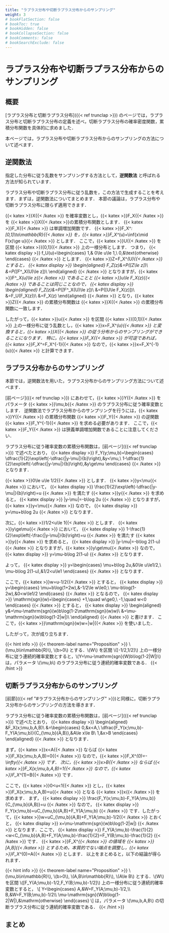 ```yaml
---
title: "ラプラス分布や切断ラプラス分布からのサンプリング"
weight: 3
# bookFlatSection: false
# bookToc: true
# bookHidden: false
# bookCollapseSection: false
# bookComments: false
# bookSearchExclude: false
---
```


# ラプラス分布や切断ラプラス分布からのサンプリング

## 概要

[ラプラス分布と切断ラプラス分布]({{< ref trunclap >}}) のページでは，ラプラス分布と切断ラプラス分布の定義を述べ，切断ラプラス分布の確率密度関数，累積分布関数を具体的に求めました．

本ページでは，ラプラス分布や切断ラプラス分布からのサンプリングの方法について述べます．

## 逆関数法

指定した分布に従う乱数をサンプリングする方法として，**逆関数法** と呼ばれる方法が知られています．

ラプラス分布や切断ラプラス分布に従う乱数を，この方法で生成することを考えます．まずは，逆関数法についてまとめます．
本節の議論は，ラプラス分布や切断ラプラス分布に限らず適用できます．

{{< katex >}}X{{< /katex >}} を確率変数とし，{{< katex >}}F_X{{< /katex >}} を {{< katex >}}X{{< /katex >}}の累積分布関数とします．
{{< katex >}}F_X{{< /katex >}} は単調増加関数です．
{{< katex >}}F_X^*:[0,1]\to\mathbb{R}{{< /katex >}} を，{{< katex >}}F_X^*(u)=\inf\{x\mid F(x)\ge u\}{{< /katex >}} とします．
ここで，{{< katex >}}U{{< /katex >}} を区間 {{< katex >}}[0,1]{{< /katex >}} 上の一様分布とします．
つまり，
{{< katex display >}}
  f_U(u)=\begin{cases}
    1,& 0\le u\le 1,\\
    0,&\text{otherwise}
  \end{cases}
{{< /katex >}}
とします．
{{< katex >}}Z=F_X^*(U){{< /katex >}} とすると，
{{< katex display >}}
\begin{aligned}
  F_Z(z)&=P([Z\le z])\\
  &=P([F^*_X(U)\le z])\\
\end{aligned}
{{< /katex >}}
となりますが，{{< katex >}}F^*_X(u)\le z{{< /katex >}} であることと {{< katex >}}u\le F_X(z){{< /katex >}} であることは同じことなので，
{{< katex display >}}
\begin{aligned}
  F_Z(z)&=P([F^*_X(U)\le z])\\
  &=P([U\le F_X(z)])\\
  &=F_U(F_X(z))\\
  &=F_X(z)
\end{aligned}
{{< /katex >}}
となり，{{< katex >}}Z{{< /katex >}} の累積分布関数は {{< katex >}}X{{< /katex >}} の累積分布関数に一致します．

したがって，{{< katex >}}u{{< /katex >}} を区間 {{< katex >}}[0,1]{{< /katex >}} 上の一様分布に従う乱数とし，{{< katex >}}x=F_X^*(u){{< /katex >}} と変換すると，{{< katex >}}X{{< /katex >}} の従う分布からのサンプリングができることになります．
特に，{{< katex >}}F_X{{< /katex >}} が可逆であれば，{{< katex >}}F_X^*=F_X^{-1}{{< /katex >}} なので，{{< katex >}}x=F_X^{-1}(u){{< /katex >}} と計算できます．

## ラプラス分布からのサンプリング

本節では，逆関数法を用いた，ラプラス分布からのサンプリング方法について述べます．

[前ページ]({{< ref trunclap >}}) にあわせて，{{< katex >}}Y{{< /katex >}} をパラメータ {{< katex >}}\mu,b{{< /katex >}} のラプラス分布に従う確率変数とします．
逆関数法でラプラス分布からのサンプリングを行うには，{{< katex >}}Y{{< /katex >}} の累積分布関数 {{< katex >}}F_Y{{< /katex >}} の逆関数 {{< katex >}}F_Y^{-1}{{< /katex >}} を求める必要があります．
ここで，{{< katex >}}F_Y{{< /katex >}} は狭義単調増加関数であることに注意してください．

ラプラス分布に従う確率変数の累積分布関数は，[前ページ]({{< ref trunclap >}}) で述べたとおり，
{{< katex display >}}
F_Y(y;\mu,b)=\begin{cases}
\dfrac{1}{2}\exp\left(-\dfrac{|y-\mu|}{b}\right),&y<\mu,\\
1-\dfrac{1}{2}\exp\left(-\dfrac{|y-\mu|}{b}\right),&y\ge\mu
\end{cases}
{{< /katex >}}
となります．

{{< katex >}}0\le u\le 1/2{{< /katex >}} とします．
{{< katex >}}y<\mu{{< /katex >}} において，
{{< katex display >}}
  \frac{1}{2}\exp\left(-\dfrac{|y-\mu|}{b}\right)=u
{{< /katex >}}
を満たす {{< katex >}}y{{< /katex >}} を求めると，
{{< katex display >}}
  |y-\mu|=-b\log 2u
{{< /katex >}}
となりますが，{{< katex >}}y<\mu{{< /katex >}} なので，
{{< katex display >}}
  y=\mu+b\log 2u
{{< /katex >}}
となります．

次に，{{< katex >}}1/2<u\le 1{{< /katex >}} とします．
{{< katex >}}y\ge\mu{{< /katex >}} において，
{{< katex display >}}
  1-\frac{1}{2}\exp\left(-\frac{|y-\mu|}{b}\right)=u
{{< /katex >}}
を満たす {{< katex >}}y{{< /katex >}} を求めると，
{{< katex display >}}
  |y-\mu|=-b\log 2(1-u)
{{< /katex >}}
となりますが，{{< katex >}}y\ge\mu{{< /katex >}} なので，
{{< katex display >}}
  y=\mu-b\log 2(1-u)
{{< /katex >}}
となります．

よって，
{{< katex display >}}
  y=\begin{cases}
    \mu+b\log 2u,&0\le u\le1/2,\\
    \mu-b\log 2(1-u),&1/2<u\le1
  \end{cases}
{{< /katex >}}
となります．

ここで，{{< katex >}}w=u-1/2{{< /katex >}} とすると，
{{< katex display >}}
  y=\begin{cases}
    \mu+b\log(1+2w),&-1/2\le w\le0,\\
    \mu-b\log(1-2w),&0<w\le1/2
  \end{cases}
{{< /katex >}}
となるので，
{{< katex display >}}
  \mathrm{sgn}(w)=\begin{cases}
    +1,\quad w\ge0,\\
    -1,\quad w<0
  \end{cases}
{{< /katex >}}
とすると，
{{< katex display >}}
  \begin{aligned}
  y&=\mu-\mathrm{sgn}(w)b\log(1-2\mathrm{sgn}(w)w)\\
  &=\mu-\mathrm{sgn}(w)b\log(1-2|w|)\\
  \end{aligned}
{{< /katex >}}
と書けます．
ここで，{{< katex >}}\mathrm{sgn}(w)w=|w|{{< /katex >}} を使いました．

したがって，次が成り立ちます．

{{< hint info >}}
  {{< theorem-label name="Proposition" >}} \\(\mu,b\in\mathbb{R}\\), \\(b>0\\) とする．\\(W\\) を区間 \\([-1/2,1/2]\\) 上の一様分布に従う連続的確率変数とすると，\\(Y=\mu-\mathrm{sgn}(W)b\log(1-2|W|)\\) は，パラメータ \\(\mu,b\\) のラプラス分布に従う連続的確率変数である．
{{< /hint >}}

## 切断ラプラス分布からのサンプリング

[前節]({{< ref "#ラプラス分布からのサンプリング" >}})と同様に，切断ラプラス分布からのサンプリングの方法を導きます．

ラプラス分布に従う確率変数の累積分布関数は，[前ページ]({{< ref trunclap >}}) で述べたとおり，
{{< katex display >}}
\begin{aligned}
  &F_X(x;\mu,b,A,B)\\
  &=\begin{cases}
    0,&x<A,\\
    \dfrac{F_Y(x;\mu,b)-F_Y(A;\mu,b)}{C_{\mu,b}(A,B)},&A\le x\le B\\
    1,&x>B
  \end{cases}
\end{aligned}
{{< /katex >}}
となります．

まず，{{< katex >}}x<A{{< /katex >}} ならば {{< katex >}}F_X(x;\mu,b,A,B)=0{{< /katex >}} なので，{{< katex >}}F_X^*(0)=-\infty{{< /katex >}} です．
次に，{{< katex >}}x>B{{< /katex >}} ならば {{< katex >}}F_X(x;\mu,b,A,B)=1{{< /katex >}} なので，{{< katex >}}F_X^*(1)=B{{< /katex >}} です．

ここで，{{< katex >}}0<u<1{{< /katex >}} とし，{{< katex >}}F_X(x;\mu,b,A,B)=u{{< /katex >}} となる {{< katex >}}x{{< /katex >}} を求めます．
まず，
{{< katex display >}}
  \frac{F_Y(x;\mu,b)-F_Y(A;\mu,b)}{C_{\mu,b}(A,B)}=u
{{< /katex >}}
なので，
{{< katex display >}}
  F_Y(x;\mu,b)=uC_{\mu,b}(A,B)+F_Y(A;\mu,b)
{{< /katex >}}
です．したがって，{{< katex >}}w=uC_{\mu,b}(A,B)+F_Y(A;\mu,b)-1/2{{< /katex >}} とおくと，
{{< katex display >}}
  x=\mu-\mathrm{sgn}(w)b\log(1-2|w|)
{{< /katex >}}
となります．ここで，
{{< katex display >}}
  F_Y(A;\mu,b)-\frac{1}{2}<w<C_{\mu,b}(A,B)+F_Y(A;\mu,b)-\frac{1}{2}=F_Y(B;\mu,b)-\frac{1}{2}
{{< /katex >}}
です．
{{< katex >}}F_X^*{{< /katex >}} の値域を {{< katex >}}[A,B]{{< /katex >}} とするため，本質的でない端点を調整し，{{< katex >}}F_X^*(0)=A{{< /katex >}} とします．
以上をまとめると，以下の結論が得られます．

{{< hint info >}}
  {{< theorem-label name="Proposition" >}} \\(\mu,b\in\mathbb{R}\\), \\(b>0\\), \\(A,B\in\mathbb{R}\\), \\(A\le B\\) とする．\\(W\\) を区間 \\([F_Y(A;\mu,b)-1/2,F_Y(B;\mu,b)-1/2]\\) 上の一様分布に従う連続的確率変数とすると，
\\[
  Y=\\begin{cases}
    A,&W=F_Y(A;\mu,b)-1/2,\\\\
    B,&W=F_Y(B;\mu,b)-1/2\\\\
    \mu-\mathrm{sgn}(W)b\log(1-2|W|),&\mathrm{otherwise}
  \end{cases}
\\]
は，パラメータ \\(\mu,b,A,B\\) の切断ラプラス分布に従う連続的確率変数である．
{{< /hint >}}

## まとめ

